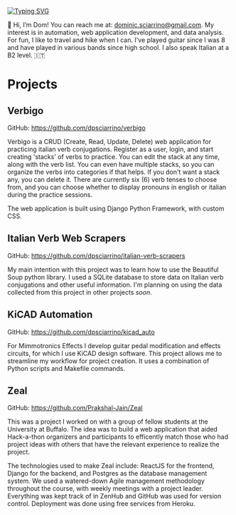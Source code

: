 [![Typing SVG](https://readme-typing-svg.herokuapp.com?multiline=true&width=500&lines=Dom%20Sciarrino++++++++++)](https://git.io/typing-svg)

👋 Hi, I’m Dom! You can reach me at: dominic.sciarrino@gmail.com. My interest is in automation, web application development, and data analysis. For fun, I like to travel and hike when I can. I've played guitar since I was 8 and have played in various bands since high school. I also speak Italian at a B2 level. 🇮🇹

<h1>Projects</h1>

<h2>Verbigo</h2>

GitHub: <a href="https://github.com/dpsciarrino/verbigo">https://github.com/dpsciarrino/verbigo</a>

<p>Verbigo is a CRUD (Create, Read, Update, Delete) web application for practicing italian verb conjugations. Register as a user, login, and start creating 'stacks' of verbs to practice. You can edit the stack at any time, along with the verb list. You can even have multiple stacks, so you can organize the verbs into categories if that helps. If you don't want a stack any, you can delete it. There are currently six (6) verb tenses to choose from, and you can choose whether to display pronouns in english or italian during the practice sessions.

The web application is built using Django Python Framework, with custom CSS.</p>

<h2>Italian Verb Web Scrapers</h2>

GitHub: <a href="https://github.com/dpsciarrino/italian-verb-scrapers">https://github.com/dpsciarrino/italian-verb-scrapers</a>

<p>My main intention with this project was to learn how to use the Beautiful Soup python library. I used a SQLite database to store data on Italian verb conjugations and other useful information. I'm planning on using the data collected from this project in other projects <em>soon</em>.</p>

<h2>KiCAD Automation</h2>

GitHub: <a href="https://github.com/dpsciarrino/kicad_auto">https://github.com/dpsciarrino/kicad_auto</a>

<p>For Mimmotronics Effects I develop guitar pedal modification and effects circuits, for which I use KiCAD design software. This project allows me to streamline my workflow for project creation. It uses a combination of Python scripts and Makefile commands.</p>

<h2>Zeal</h2>

GitHub: <a href="https://github.com/Prakshal-Jain/Zeal">https://github.com/Prakshal-Jain/Zeal</a>

<p>This was a project I worked on with a group of fellow students at the University at Buffalo. The idea was to build a web application that aided Hack-a-thon organizers and participants to efficently match those who had project ideas with others that have the relevant experience to realize the project.</p>

<p>The technologies used to make Zeal include: ReactJS for the frontend, Django for the backend, and Postgres as the database management system. We used a watered-down Agile management methodology throughout the course, with weekly meetings with a project leader. Everything was kept track of in ZenHub and GitHub was used for version control. Deployment was done using free services from Heroku.</p>
